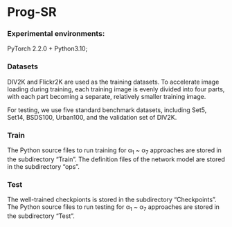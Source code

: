 # Prog-SR
### Experimental environments:
PyTorch 2.2.0 + Python3.10;

### Datasets
DIV2K and Flickr2K are used as the training datasets. To accelerate image loading during training, each training image is evenly divided into four
parts, with each part becoming a separate, relatively smaller training image. 

For testing, we use five standard benchmark datasets, including Set5, Set14, BSDS100, Urban100, and the validation set of DIV2K.

### Train
The Python source files to run training for α<sub>1</sub> ~ α<sub>7</sub> approaches are stored in the subdirectory “Train”.
The definition files of the network model are stored in the subdirectory “ops”.

### Test
The well-trained checkpionts is stored in the subdirectory “Checkpoints”.
The Python source files to run testing for α<sub>1</sub> ~ α<sub>7</sub> approaches are stored in the subdirectory “Test”.
